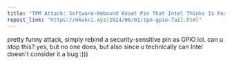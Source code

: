 ```yaml
---
title: "TPM Attack: Software-Rebound Reset Pin That Intel Thinks Is Feature, Not Bug"
repost_link: "https://mkukri.xyz/2024/06/01/tpm-gpio-fail.html"
---
```


pretty funny attack, simply rebind a security-sensitive pin as GPIO lol. can u stop this? yes, but no one does, but also since u technically can Intel doesn't consider it a bug :)))
